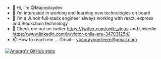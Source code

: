 - 👋 Hi, I’m @Majorplaydev
- 👀 I’m interested in working and learning new technologies on board
- 🌱 I’m a Junoir full-stack engineer always working with react, express and Blockchain technology
- 💞️ Check me out on twitter https://twitter.com/onile_victor and Linkedin https://www.linkedin.com/in/victor-onile-ere-347031254/
-  📫 How to reach me ... Gmail-- victorayoonileere@gmail.com

[![Anurag's GitHub stats](https://github-readme-stats.vercel.app/api?username=Majorplaydev)](https://github.com/anuraghazra/github-readme-stats)
<!---
Majorplaydev/Majorplaydev is a ✨ special ✨ repository because its `README.md` (this file) appears on your GitHub profile.
You can click the Preview link to take a look at your changes.
--->
